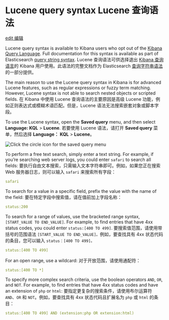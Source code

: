 # Lucene query syntax Lucene 查询语法

[edit 编辑](https://github.com/elastic/kibana/edit/8.15/docs/concepts/lucene.asciidoc)

Lucene query syntax is available to Kibana users who opt out of the [Kibana Query Language](https://www.elastic.co/guide/en/kibana/current/kuery-query.html). Full documentation for this syntax is available as part of Elasticsearch [query string syntax](https://www.elastic.co/guide/en/elasticsearch/reference/8.15/query-dsl-query-string-query.html#query-string-syntax).
Lucene 查询语法可供选择退出 [Kibana 查询语言](https://www.elastic.co/guide/en/kibana/current/kuery-query.html)的 Kibana 用户使用。此语法的完整文档作为 Elasticsearch [查询字符串语法](https://www.elastic.co/guide/en/elasticsearch/reference/8.15/query-dsl-query-string-query.html#query-string-syntax)的一部分提供。

The main reason to use the Lucene query syntax in Kibana is for advanced Lucene features, such as regular expressions or fuzzy term matching. However, Lucene syntax is not able to search nested objects or scripted fields.
在 Kibana 中使用 Lucene 查询语法的主要原因是高级 Lucene 功能，例如正则表达式或模糊术语匹配。但是，Lucene 语法无法搜索嵌套对象或脚本字段。

To use the Lucene syntax, open the **Saved query** menu, and then select **Language: KQL** > **Lucene**.
若要使用 Lucene 语法，请打开 **Saved query** 菜单，然后选择 **Language： KQL** > **Lucene**。

![Click the circle icon for the saved query menu](https://www.elastic.co/guide/en/kibana/current/concepts/images/lucene.png)

To perform a free text search, simply enter a text string. For example, if you’re searching web server logs, you could enter `safari` to search all fields:
要执行自由文本搜索，只需输入文本字符串即可。例如，如果您正在搜索 Web 服务器日志，则可以输入 `safari` 来搜索所有字段：

```yaml
safari
```

To search for a value in a specific field, prefix the value with the name of the field:
要在特定字段中搜索值，请在值前加上字段名称：

```yaml
status:200
```

To search for a range of values, use the bracketed range syntax, `[START_VALUE TO END_VALUE]`. For example, to find entries that have 4xx status codes, you could enter `status:[400 TO 499]`.
要搜索值范围，请使用带括号的范围语法 `[START_VALUE TO END_VALUE]。`例如，要查找具有 4xx 状态代码的条目，您可以输入 `status：[400 TO 499]。`

```yaml
status:[400 TO 499]
```

For an open range, use a wildcard:
对于开放范围，请使用通配符：

```yaml
status:[400 TO *]
```

To specify more complex search criteria, use the boolean operators `AND`, `OR`, and `NOT`. For example, to find entries that have 4xx status codes and have an extension of `php` or `html`:
要指定更复杂的搜索条件，请使用布尔运算符 `AND`、`OR` 和 `NOT`。例如，要查找具有 4xx 状态代码且扩展名为 `php` 或 `html` 的条目：

```yaml
status:[400 TO 499] AND (extension:php OR extension:html)
```